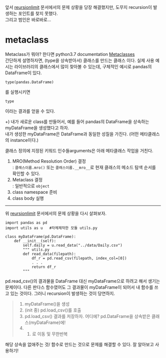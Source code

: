 앞서 [reursionlimit](https://github.com/codingbowoo/codingbowoo-resource/blob/master/stack/pythonpractice/recursionlimit.md) 
문서에서의 문제 상황을 당장 해결했지만, 도무지 recursion이 발생하는 포인트를 찾지 못했다. <br>
그리고 범인은 바로바로...

# metaclass

Metaclass가 뭐야? 한다면 python3.7 documentation [Metaclasses](https://docs.python.org/3.7/reference/datamodel.html#metaclasses)<br>
간단하게 설명하자면, (type을 상속받아서) 클래스를 만드는 클래스 이다. 
실제 사용 예시는 라이브러리의 클래스에서 많이 찾아볼 수 있는데, 구체적인 예시로 pandas의 DataFrame이 있다.

```python3
type(pandas.DataFrame)
```

를 실행시키면 

```
type
```

이라는 결과를 얻을 수 있다.

+) 내가 새로운 class를 만들어서, 예를 들어 pandas의 DataFrame을 상속하는 myDataFrame을 생성했다고 하자. <br>
내가 생성한 myDataFrame은 DataFrame과 동일한 성질을 가진다. (어떤 메타클래스의 instance이다.)

클래스 정의에 지정된 키워드 인수들arguments은 아래 메타클래스 작업을 거친다. 

1. MRO(Method Resolution Order) 결정 <br>
   : ```클래스이름.mro()``` 또는 ```클래스이름.__mro__```로 현재 클래스의 메소드 탐색 순서를 확인할 수 있다.
2. Metaclass 결정 <br>
   : 일반적으로 ```object```
3. class namespace 준비
4. class body 실행


* * *
위 [reursionlimit](https://github.com/codingbowoo/codingbowoo-resource/blob/master/stack/pythonpractice/recursionlimit.md) 문서에서의 문제 상황을 다시 살펴보자.
```python3
import pandas as pd
import utils as u   #자체제작한 모듈 utils.py

class myDataFrame(pd.DataFrame):
    def __init__(self):
        self.daily = u.read_data("../data/Daily.csv") 
        """ utils.py
        def read_data(filepath):
            df_r = pd.read_csv(filepath, index_col=[0])
            . . .
            return df_r
        """
```


pd.read_csv()의 결과물을 DataFrame 대신 myDataFrame으로 하려고 해서 생기는 문제이다. 
다른 판다스 함수였어도 그 결과물이 myDataFrame이 되어서 내 함수를 쓰고 있는 것이다. 그러니 recursion이 발생하는 것이 당연하지.

> 1. myDataFrame()을 생성
> 2. (init 중) pd.load_csv()를 호출
> 3. pd.load_csv() 결과를 저장하자. 어디에? pd.DataFrame을 상속받은 클래스(myDataFrame)에!
> 4. 1. 로 이동 및 무한반복


해당 상속을 없애주는 것/ 함수로 만드는 것으로 문제를 해결할 수 있다. 잘 알아보고 사용하기!

